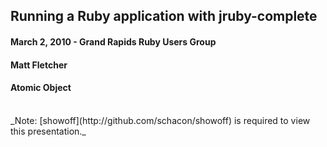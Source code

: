 ## Running a Ruby application with jruby-complete
#### March 2, 2010 - Grand Rapids Ruby Users Group
#### Matt Fletcher
#### Atomic Object

<br/>
_Note: [showoff](http://github.com/schacon/showoff) is required to view this presentation._

